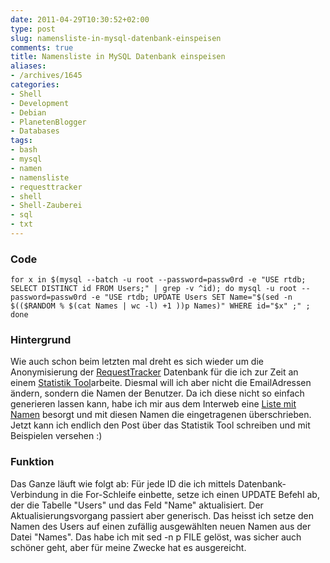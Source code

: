 ```yaml
---
date: 2011-04-29T10:30:52+02:00
type: post
slug: namensliste-in-mysql-datenbank-einspeisen
comments: true
title: Namensliste in MySQL Datenbank einspeisen
aliases:
- /archives/1645
categories:
- Shell
- Development
- Debian
- PlanetenBlogger
- Databases
tags:
- bash
- mysql
- namen
- namensliste
- requesttracker
- shell
- Shell-Zauberei
- sql
- txt
---
```


### Code

```
for x in $(mysql --batch -u root --password=passw0rd -e "USE rtdb; SELECT DISTINCT id FROM Users;" | grep -v ^id); do mysql -u root --password=passw0rd -e "USE rtdb; UPDATE Users SET Name="$(sed -n $(($RANDOM % $(cat Names | wc -l) +1 ))p Names)" WHERE id="$x" ;" ; done
```

### Hintergrund

Wie auch schon beim letzten mal dreht es sich wieder um die Anonymisierung
der [RequestTracker](http://bestpractical.com/rt/) Datenbank für die ich
zur Zeit an einem [Statistik Tool](http://github.com/noqqe/RequestTracker-Stats)arbeite. Diesmal will ich
aber nicht die EmailAdressen ändern, sondern die Namen der Benutzer. Da ich
diese nicht so einfach generieren lassen kann, habe ich mir aus dem
Interweb eine [Liste mit Namen](http://www.ta7.de/txt/listen/list0013.htm)
besorgt und mit diesen Namen die eingetragenen überschrieben. Jetzt kann
ich endlich den Post über das Statistik Tool schreiben und mit Beispielen
versehen :)

### Funktion

Das Ganze läuft wie folgt ab: Für jede ID die ich mittels
Datenbank-Verbindung in die For-Schleife einbette, setze ich einen UPDATE
Befehl ab, der die Tabelle "Users" und das Feld "Name" aktualisiert. Der
Aktualisierungsvorgang passiert aber generisch. Das heisst ich setze den
Namen des Users auf einen zufällig ausgewählten neuen Namen aus der Datei
"Names". Das habe ich mit sed -n p FILE gelöst, was sicher auch schöner
geht, aber für meine Zwecke hat es ausgereicht.

